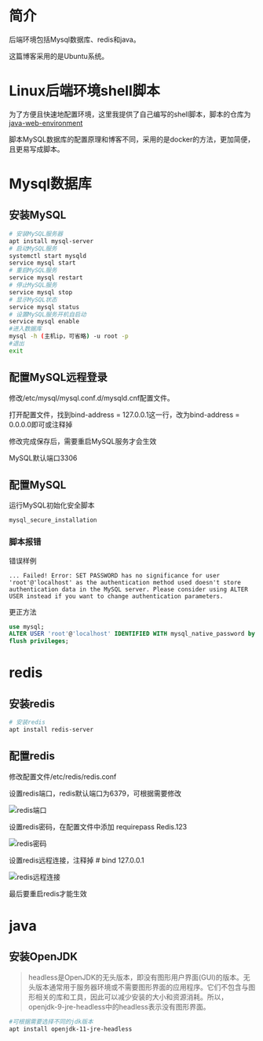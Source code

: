 # 简介

后端环境包括Mysql数据库、redis和java。

这篇博客采用的是Ubuntu系统。

# Linux后端环境shell脚本

为了方便且快速地配置环境，这里我提供了自己编写的shell脚本，脚本的仓库为[java-web-environment](https://gitee.com/wliafe/java-web-environment.git)

脚本MySQL数据库的配置原理和博客不同，采用的是docker的方法，更加简便，且更易写成脚本。

# Mysql数据库

## 安装MySQL

```bash
# 安装MySQL服务器
apt install mysql-server
# 启动MySQL服务
systemctl start mysqld 
service mysql start
# 重启MySQL服务
service mysql restart
# 停止MySQL服务
service mysql stop
# 显示MySQL状态
service mysql status
# 设置MySQL服务开机自启动
service mysql enable
#进入数据库
mysql -h (主机ip，可省略) -u root -p 
#退出
exit
```

## 配置MySQL远程登录

修改/etc/mysql/mysql.conf.d/mysqld.cnf配置文件。

打开配置文件，找到bind-address = 127.0.0.1这一行，改为bind-address = 0.0.0.0即可或注释掉

修改完成保存后，需要重启MySQL服务才会生效

MySQL默认端口3306

## 配置MySQL

运行MySQL初始化安全脚本

```bash
mysql_secure_installation
```

### 脚本报错

错误样例

```text
... Failed! Error: SET PASSWORD has no significance for user 'root'@'localhost' as the authentication method used doesn't store authentication data in the MySQL server. Please consider using ALTER USER instead if you want to change authentication parameters.
```

更正方法

```sql
use mysql;
ALTER USER 'root'@'localhost' IDENTIFIED WITH mysql_native_password by 'Mysql.123';
flush privileges;
```

# redis

## 安装redis

```bash
# 安装redis
apt install redis-server
```

## 配置redis

修改配置文件/etc/redis/redis.conf

设置redis端口，redis默认端口为6379，可根据需要修改

![redis端口](https://github.com/user-attachments/assets/573633c8-4232-48bc-9001-830954d3d949)

设置redis密码，在配置文件中添加 requirepass Redis.123

![redis密码](https://github.com/user-attachments/assets/91257caf-e12c-4871-a89f-aae3fb84aedb)

设置redis远程连接，注释掉 # bind 127.0.0.1

![redis远程连接](https://github.com/user-attachments/assets/5b7bc8a6-1441-405d-b303-d8a109d9e75c)

最后要重启redis才能生效

# java

## 安装OpenJDK

>headless是OpenJDK的无头版本，即没有图形用户界面(GUI)的版本。无头版本通常用于服务器环境或不需要图形界面的应用程序。它们不包含与图形相关的库和工具，因此可以减少安装的大小和资源消耗。所以，openjdk-9-jre-headless中的headless表示没有图形界面。

```bash
#可根据需要选择不同的jdk版本
apt install openjdk-11-jre-headless
```